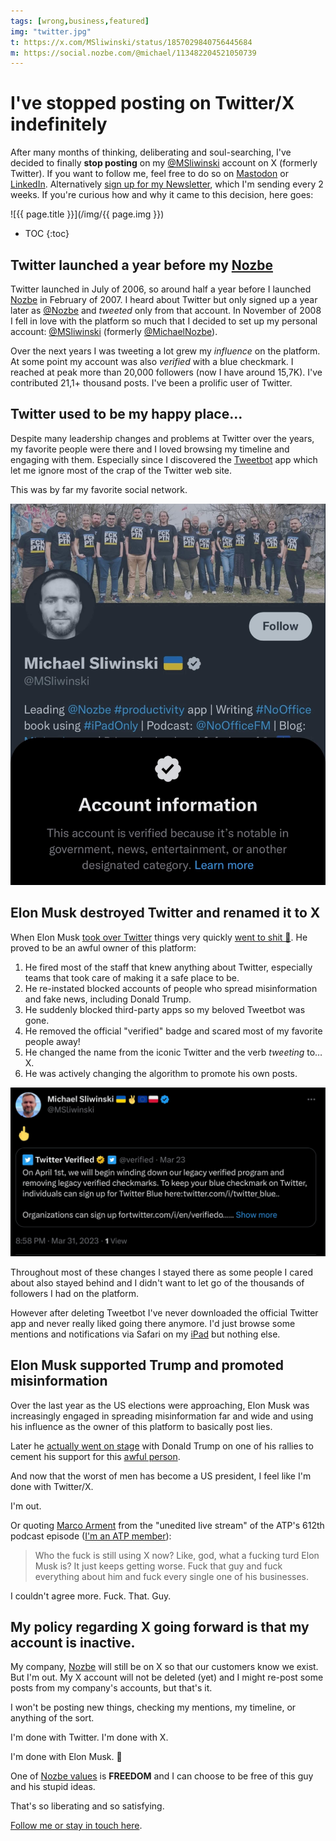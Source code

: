```yaml
---
tags: [wrong,business,featured]
img: "twitter.jpg"
t: https://x.com/MSliwinski/status/1857029840756445684
m: https://social.nozbe.com/@michael/113482204521050739
---
```


# I've stopped posting on Twitter/X indefinitely

After many months of thinking, deliberating and soul-searching, I've decided to finally **stop posting** on my [@MSliwinski](https://michael.gratis/tt) account on X (formerly Twitter). If you want to follow me, feel free to do so on [Mastodon](https://michael.gratis/ma) or [LinkedIn](https://michael.gratis/in). Alternatively [sign up for my Newsletter](/news/), which I'm sending every 2 weeks. If you're curious how and why it came to this decision, here goes:

<!--More-->

![{{ page.title }}](/img/{{ page.img }})

* TOC
{:toc}

## Twitter launched a year before my [Nozbe](/nozbe)

Twitter launched in July of 2006, so around half a year before I launched [Nozbe][n] in February of 2007. I heard about Twitter but only signed up a year later as [@Nozbe](https://x.com/nozbe) and *tweeted* only from that account. In November of 2008 I fell in love with the platform so much that I decided to set up my personal account: [@MSliwinski](https://x.com/MSliwinski) (formerly [@MichaelNozbe](https://x.com/michaelnozbe)).

Over the next years I was tweeting a lot grew my *influence* on the platform. At some point my account was also *verified* with a blue checkmark. I reached at peak more than 20,000 followers (now I have around 15,7K). I've contributed 21,1+ thousand posts. I've been a prolific user of Twitter.

## Twitter used to be my happy place…

Despite many leadership changes and problems at Twitter over the years, my favorite people were there and I loved browsing my timeline and engaging with them. Especially since I discovered the [Tweetbot](/tweetbot) app which let me ignore most of the crap of the Twitter web site.

This was by far my favorite social network.

![{{ page.title }} star](/img/twitter-star.jpg)

## Elon Musk destroyed Twitter and renamed it to X

When Elon Musk [took over Twitter](/escorting/) things very quickly [went to shit 💩](/elon/). He proved to be an awful owner of this platform:

1. He fired most of the staff that knew anything about Twitter, especially teams that took care of making it a safe place to be.
2. He re-instated blocked accounts of people who spread misinformation and fake news, including Donald Trump.
3. He suddenly blocked third-party apps so my beloved Tweetbot was gone.
4. He removed the official "verified" badge and scared most of my favorite people away!
5. He changed the name from the iconic Twitter and the verb *tweeting* to… X.
6. He was actively changing the algorithm to promote his own posts.

![{{ page.title }} fuck](/img/twitter-fuck.jpg)

Throughout most of these changes I stayed there as some people I cared about also stayed behind and I didn't want to let go of the thousands of followers I had on the platform.

However after deleting Tweetbot I've never downloaded the official Twitter app and never really liked going there anymore. I'd just browse some mentions and notifications via Safari on my [iPad](/ipadonly/) but nothing else.

## Elon Musk supported Trump and promoted misinformation

Over the last year as the US elections were approaching, Elon Musk was increasingly engaged in spreading misinformation far and wide and using his influence as the owner of this platform to basically post lies.

Later he [actually went on stage](/freedom/) with Donald Trump on one of his rallies to cement his support for this [awful person](/trump).

And now that the worst of men has become a US president, I feel like I'm done with Twitter/X.

I'm out.

Or quoting [Marco Arment](https://marco.org) from the "unedited live stream" of the ATP's 612th podcast episode ([I'm an ATP member](https://atp.fm/join)):

> Who the fuck is still using X now? Like, god, what a fucking turd Elon Musk is? It just keeps getting worse. Fuck that guy and fuck everything about him and fuck every single one of his businesses.

I couldn't agree more. Fuck. That. Guy.

## My policy regarding X going forward is that my account is inactive.

My company, [Nozbe][n] will still be on X so that our customers know we exist. But I'm out. My X account will not be deleted (yet) and I might re-post some posts from my company's accounts, but that's it.

I won't be posting new things, checking my mentions, my timeline, or anything of the sort.

I'm done with Twitter. I'm done with X.

I'm done with Elon Musk. 🖕

One of [Nozbe values](/nozbe-values) is **FREEDOM** and I can choose to be free of this guy and his stupid ideas.

That's so liberating and so satisfying.

[Follow me or stay in touch here](/contact).

[n]: https://michael.gratis/nozbe
[np]: https://michael.gratis/nozbepersonal